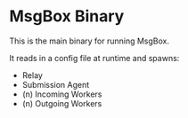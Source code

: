 MsgBox Binary
===========================

This is the main binary for running MsgBox.

It reads in a config file at runtime and spawns:

  * Relay
  * Submission Agent
  * (n) Incoming Workers
  * (n) Outgoing Workers